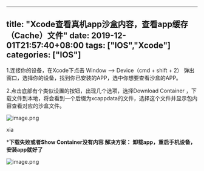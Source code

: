 ﻿
---
title: "Xcode查看真机app沙盒内容，查看app缓存（Cache）文件"
date: 2019-12-01T21:57:40+08:00
tags: ["IOS","Xcode"]
categories: ["IOS"]
---

<!--more-->


1.连接你的设备，在Xcode下点击 Window —> Device（cmd + shift + 2） 弹出窗口，选择你的设备，找到你已安装的APP，选中你想要查看沙盒的APP。

2.点击底部有个类似设置的按钮，出现几个选项，选择Download Container ，下载文件到本地，将会看到一个后缀为xcappdata的文件，选择这个文件并显示包内容查看对应的沙盒文件。



![image.png](http://upload-images.jianshu.io/upload_images/1095643-f49ffa4fa1ac7bf6.png?imageMogr2/auto-orient/strip%7CimageView2/2/w/1240)  

xia


***下载失败或者Show Container没有内容 解决方案：  卸载app，重启手机设备，安装app就好了**



![image.png](http://upload-images.jianshu.io/upload_images/1095643-fedae4011f06342e.png?imageMogr2/auto-orient/strip%7CimageView2/2/w/1240)  



